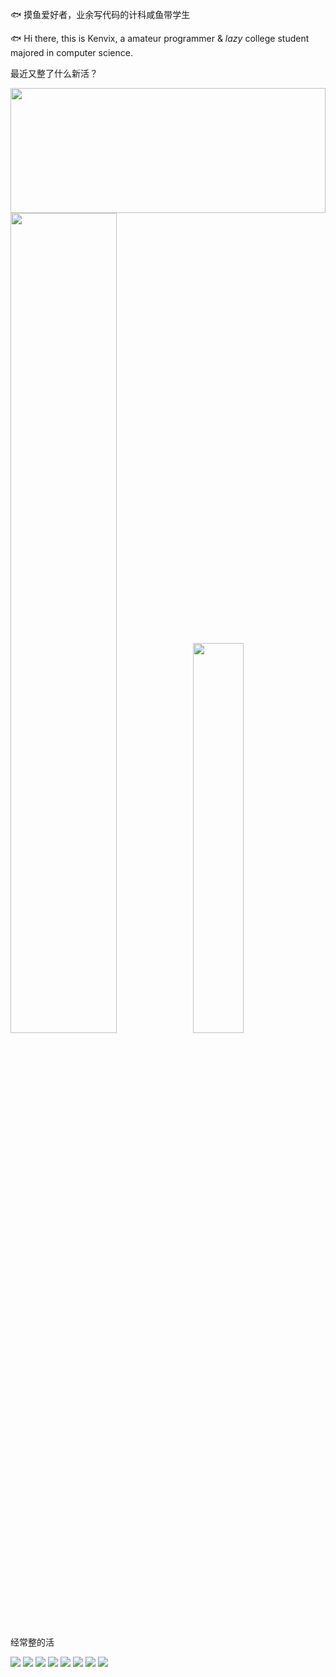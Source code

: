 🐟 摸鱼爱好者，业余写代码的计科咸鱼带学生

🐟 Hi there, this is Kenvix, a amateur programmer & *lazy* college student majored in computer science.

最近又整了什么新活？

<img src='https://github.com/kenvix/kenvix/raw/master/1.jpg' width='100%' height='200px' style='float: left;'/>

<a href="javascript:alert('🐟');"><img src="https://github-readme-stats.vercel.app/api?username=kenvix&show_icons=true&layout=compact&count_private=true&hide_title=true&theme=default" style="width: 58%; max-width: 58%; min-width: 58%;"><img src="https://github-readme-stats.vercel.app/api/top-langs/?username=kenvix&layout=compact&count_private=true&theme=default" style="width: 40%; max-width: 40%; min-width: 40%;"></a>

经常整的活

![](https://img.shields.io/badge/-Kotlin-orange?style=flat-square&logo=Kotlin&logoColor=fff)
![](https://img.shields.io/badge/-Java-ab7221?style=flat-square&logo=Java&logoColor=fff)
![](https://img.shields.io/badge/-PHP-525d94?style=flat-square&logo=PHP&logoColor=fff)
![](https://img.shields.io/badge/-TypeScript-007ACC?style=flat-square&logo=TypeScript)
![](https://img.shields.io/badge/-Docker-2496ED?style=flat-square&logo=Docker&logoColor=fff)
![](https://img.shields.io/badge/-Linux-000000?style=flat-square&logo=Linux&logoColor=fff)
![](https://img.shields.io/badge/-Windows-0078D6?style=flat-square&logo=Windows)
![](https://img.shields.io/badge/-Android-green?style=flat-square&logo=Android&logoColor=fff)
